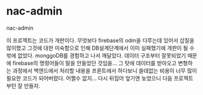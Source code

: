 # nac-admin
nac-admin

이 프로젝트는 코드가 개판이다. 무엇보다 firebase의 odm을 다루는데 있어서 삽질을 많이했고 그것에 대한 미숙함으로 인해 DB설계단계에서 이미 실패했기에 개판이 될 수 밖에 없었다. monggoDB를 경험하고 나서 깨달았다. 데이터 구조부터 잘못되었기 때문에 firebase의 명령어들이 말을 안들었던 것임을... 그 탓에 데이터를 받아오고 변형하는 과정에서 백엔드에서 처리할 내용을 프론트에서 하다보니 쓸데없는 비용이 너무 많이 필요한 코드가 되어버렸다. 어쩔수 없지... 다시 뒤집어 엎기엔 늦었으니 다음 프로젝트부턴 잘 만들자.
